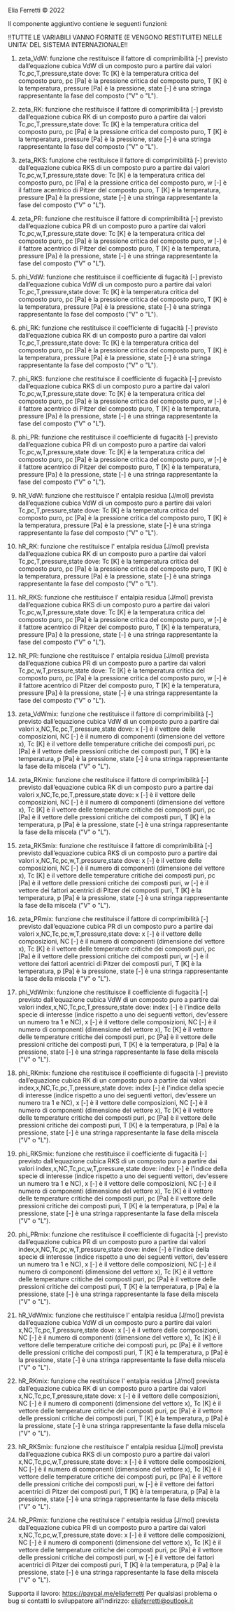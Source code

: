 Elia Ferretti © 2022

Il componente aggiuntivo contiene le seguenti funzioni:

!!TUTTE LE VARIABILI VANNO FORNITE (E VENGONO RESTITUITE) NELLE UNITA' DEL SISTEMA INTERNAZIONALE!!

1) zeta_VdW:		funzione che restituisce il fattore di comprimibilità [-] previsto dall’equazione cubica VdW di un composto puro a partire dai valori Tc,pc,T,pressure,state dove:
					Tc 			[K] è la temperatura critica del composto puro,
					pc 			[Pa] è la pressione critica del composto puro,
					T 			[K] è la temperatura,
					pressure 	[Pa] è la pressione,
					state 		[-] è una stringa rappresentante la fase del composto ("V" o "L").
				
2) zeta_RK:			funzione che restituisce il fattore di comprimibilità [-] previsto dall’equazione cubica RK di un composto puro a partire dai valori Tc,pc,T,pressure,state dove:
					Tc 			[K] è la temperatura critica del composto puro,
					pc 			[Pa] è la pressione critica del composto puro,
					T 			[K] è la temperatura,
					pressure 	[Pa] è la pressione,
					state 		[-] è una stringa rappresentante la fase del composto ("V" o "L").		
				
3) zeta_RKS:		funzione che restituisce il fattore di comprimibilità [-] previsto dall’equazione cubica RKS di un composto puro a partire dai valori Tc,pc,w,T,pressure,state dove:
					Tc 			[K] è la temperatura critica del composto puro,
					pc 			[Pa] è la pressione critica del composto puro,
					w 			[-] è il fattore acentrico di Pitzer del composto puro,
					T 			[K] è la temperatura,
					pressure 	[Pa] è la pressione,
					state 		[-] è una stringa rappresentante la fase del composto ("V" o "L").
				
4) zeta_PR:			funzione che restituisce il fattore di comprimibilità [-] previsto dall’equazione cubica PR di un composto puro a partire dai valori Tc,pc,w,T,pressure,state dove:
					Tc 			[K] è la temperatura critica del composto puro,
					pc 			[Pa] è la pressione critica del composto puro,
					w 			[-] è il fattore acentrico di Pitzer del composto puro,
					T 			[K] è la temperatura,
					pressure 	[Pa] è la pressione,
					state 		[-] è una stringa rappresentante la fase del composto ("V" o "L").

5) phi_VdW:			funzione che restituisce il coefficiente di fugacità [-] previsto dall’equazione cubica VdW di un composto puro a partire dai valori Tc,pc,T,pressure,state dove:
					Tc 			[K] è la temperatura critica del composto puro,
					pc 			[Pa] è la pressione critica del composto puro,
					T 			[K] è la temperatura,
					pressure 	[Pa] è la pressione,
					state 		[-] è una stringa rappresentante la fase del composto ("V" o "L").
				
6) phi_RK:			funzione che restituisce il coefficiente di fugacità [-] previsto dall’equazione cubica RK di un composto puro a partire dai valori Tc,pc,T,pressure,state dove:
					Tc 			[K] è la temperatura critica del composto puro,
					pc 			[Pa] è la pressione critica del composto puro,
					T 			[K] è la temperatura,
					pressure 	[Pa] è la pressione,
					state 		[-] è una stringa rappresentante la fase del composto ("V" o "L").	
				
7) phi_RKS:			funzione che restituisce il coefficiente di fugacità [-] previsto dall’equazione cubica RKS di un composto puro a partire dai valori Tc,pc,w,T,pressure,state dove:
					Tc 			[K] è la temperatura critica del composto puro,
					pc 			[Pa] è la pressione critica del composto puro,
					w 			[-] è il fattore acentrico di Pitzer del composto puro,
					T 			[K] è la temperatura,
					pressure 	[Pa] è la pressione,
					state 		[-] è una stringa rappresentante la fase del composto ("V" o "L").
				
8) phi_PR:			funzione che restituisce il coefficiente di fugacità [-] previsto dall’equazione cubica PR di un composto puro a partire dai valori Tc,pc,w,T,pressure,state dove:
					Tc 			[K] è la temperatura critica del composto puro,
					pc 			[Pa] è la pressione critica del composto puro,
					w 			[-] è il fattore acentrico di Pitzer del composto puro,
					T 			[K] è la temperatura,
					pressure 	[Pa] è la pressione,
					state 		[-] è una stringa rappresentante la fase del composto ("V" o "L").

9) hR_VdW:			funzione che restituisce l' entalpia residua [J/mol] prevista dall’equazione cubica VdW di un composto puro a partire dai valori Tc,pc,T,pressure,state dove:
					Tc 			[K] è la temperatura critica del composto puro,
					pc 			[Pa] è la pressione critica del composto puro,
					T 			[K] è la temperatura,
					pressure 	[Pa] è la pressione,
					state 		[-] è una stringa rappresentante la fase del composto ("V" o "L").
				
10) hR_RK:			funzione che restituisce l' entalpia residua [J/mol] prevista dall’equazione cubica RK di un composto puro a partire dai valori Tc,pc,T,pressure,state dove:
					Tc 			[K] è la temperatura critica del composto puro,
					pc 			[Pa] è la pressione critica del composto puro,
					T 			[K] è la temperatura,
					pressure 	[Pa] è la pressione,
					state 		[-] è una stringa rappresentante la fase del composto ("V" o "L").		
				
11) hR_RKS:			funzione che restituisce l' entalpia residua [J/mol] prevista dall’equazione cubica RKS di un composto puro a partire dai valori Tc,pc,w,T,pressure,state dove:
					Tc 			[K] è la temperatura critica del composto puro,
					pc 			[Pa] è la pressione critica del composto puro,
					w 			[-] è il fattore acentrico di Pitzer del composto puro,
					T 			[K] è la temperatura,
					pressure 	[Pa] è la pressione,
					state 		[-] è una stringa rappresentante la fase del composto ("V" o "L").
					
12) hR_PR:			funzione che restituisce l' entalpia residua [J/mol] prevista dall’equazione cubica PR di un composto puro a partire dai valori Tc,pc,w,T,pressure,state dove:
					Tc 			[K] è la temperatura critica del composto puro,
					pc 			[Pa] è la pressione critica del composto puro,
					w 			[-] è il fattore acentrico di Pitzer del composto puro,
					T 			[K] è la temperatura,
					pressure 	[Pa] è la pressione,
					state 		[-] è una stringa rappresentante la fase del composto ("V" o "L").

13) zeta_VdWmix:	funzione che restituisce il fattore di comprimibilità [-] previsto dall’equazione cubica VdW di un composto puro a partire dai valori x,NC,Tc,pc,T,pressure,state dove:
					x		[-] è il vettore delle composizioni,
					NC		[-] è il numero di componenti (dimensione del vettore x),
					Tc 		[K] è il vettore delle temperature critiche dei composti puri,
					pc 		[Pa] è il vettore delle pressioni critiche dei composti puri,
					T 		[K] è la temperatura,
					p 		[Pa] è la pressione,
					state 	[-] è una stringa rappresentante la fase della miscela ("V" o "L").
				
14) zeta_RKmix:		funzione che restituisce il fattore di comprimibilità [-] previsto dall’equazione cubica RK di un composto puro a partire dai valori x,NC,Tc,pc,T,pressure,state dove:
					x		[-] è il vettore delle composizioni,
					NC		[-] è il numero di componenti (dimensione del vettore x),
					Tc 		[K] è il vettore delle temperature critiche dei composti puri,
					pc 		[Pa] è il vettore delle pressioni critiche dei composti puri,
					T 		[K] è la temperatura,
					p 		[Pa] è la pressione,
					state 	[-] è una stringa rappresentante la fase della miscela ("V" o "L").
					
15) zeta_RKSmix:	funzione che restituisce il fattore di comprimibilità [-] previsto dall’equazione cubica RKS di un composto puro a partire dai valori x,NC,Tc,pc,w,T,pressure,state dove:
					x		[-] è il vettore delle composizioni,
					NC		[-] è il numero di componenti (dimensione del vettore x),
					Tc 		[K] è il vettore delle temperature critiche dei composti puri,
					pc 		[Pa] è il vettore delle pressioni critiche dei composti puri,
					w 		[-] è il vettore dei fattori acentrici di Pitzer dei composti puri,
					T 		[K] è la temperatura,
					p 		[Pa] è la pressione,
					state 	[-] è una stringa rappresentante la fase della miscela ("V" o "L").	
					
16) zeta_PRmix:		funzione che restituisce il fattore di comprimibilità [-] previsto dall’equazione cubica PR di un composto puro a partire dai valori x,NC,Tc,pc,w,T,pressure,state dove:
					x		[-] è il vettore delle composizioni,
					NC		[-] è il numero di componenti (dimensione del vettore x),
					Tc 		[K] è il vettore delle temperature critiche dei composti puri,
					pc 		[Pa] è il vettore delle pressioni critiche dei composti puri,
					w 		[-] è il vettore dei fattori acentrici di Pitzer dei composti puri,
					T 		[K] è la temperatura,
					p 		[Pa] è la pressione,
					state 	[-] è una stringa rappresentante la fase della miscela ("V" o "L").

17) phi_VdWmix:		funzione che restituisce il coefficiente di fugacità [-] previsto dall’equazione cubica VdW di un composto puro a partire dai valori index,x,NC,Tc,pc,T,pressure,state dove:
					index   [-] è l'indice della specie di interesse (indice rispetto a uno dei seguenti vettori, dev'essere un numero tra 1 e NC),
					x		[-] è il vettore delle composizioni,
					NC		[-] è il numero di componenti (dimensione del vettore x),
					Tc 		[K] è il vettore delle temperature critiche dei composti puri,
					pc 		[Pa] è il vettore delle pressioni critiche dei composti puri,
					T 		[K] è la temperatura,
					p 		[Pa] è la pressione,
					state 	[-] è una stringa rappresentante la fase della miscela ("V" o "L").
				
18) phi_RKmix:		funzione che restituisce il coefficiente di fugacità [-] previsto dall’equazione cubica RK di un composto puro a partire dai valori index,x,NC,Tc,pc,T,pressure,state dove:
					index   [-] è l'indice della specie di interesse (indice rispetto a uno dei seguenti vettori, dev'essere un numero tra 1 e NC),
					x		[-] è il vettore delle composizioni,
					NC		[-] è il numero di componenti (dimensione del vettore x),
					Tc 		[K] è il vettore delle temperature critiche dei composti puri,
					pc 		[Pa] è il vettore delle pressioni critiche dei composti puri,
					T 		[K] è la temperatura,
					p 		[Pa] è la pressione,
					state 	[-] è una stringa rappresentante la fase della miscela ("V" o "L").	
					
19) phi_RKSmix:		funzione che restituisce il coefficiente di fugacità [-] previsto dall’equazione cubica RKS di un composto puro a partire dai valori index,x,NC,Tc,pc,w,T,pressure,state dove:
					index   [-] è l'indice della specie di interesse (indice rispetto a uno dei seguenti vettori, dev'essere un numero tra 1 e NC),
					x		[-] è il vettore delle composizioni,
					NC		[-] è il numero di componenti (dimensione del vettore x),
					Tc 		[K] è il vettore delle temperature critiche dei composti puri,
					pc 		[Pa] è il vettore delle pressioni critiche dei composti puri,
					T 		[K] è la temperatura,
					p 		[Pa] è la pressione,
					state 	[-] è una stringa rappresentante la fase della miscela ("V" o "L").
				
20) phi_PRmix:		funzione che restituisce il coefficiente di fugacità [-] previsto dall’equazione cubica PR di un composto puro a partire dai valori index,x,NC,Tc,pc,w,T,pressure,state dove:
					index   [-] è l'indice della specie di interesse (indice rispetto a uno dei seguenti vettori, dev'essere un numero tra 1 e NC),
					x		[-] è il vettore delle composizioni,
					NC		[-] è il numero di componenti (dimensione del vettore x),
					Tc 		[K] è il vettore delle temperature critiche dei composti puri,
					pc 		[Pa] è il vettore delle pressioni critiche dei composti puri,
					T 		[K] è la temperatura,
					p 		[Pa] è la pressione,
					state 	[-] è una stringa rappresentante la fase della miscela ("V" o "L").

21) hR_VdWmix:		funzione che restituisce l' entalpia residua [J/mol] prevista dall’equazione cubica VdW di un composto puro a partire dai valori x,NC,Tc,pc,T,pressure,state dove:
					x		[-] è il vettore delle composizioni,
					NC		[-] è il numero di componenti (dimensione del vettore x),
					Tc 		[K] è il vettore delle temperature critiche dei composti puri,
					pc 		[Pa] è il vettore delle pressioni critiche dei composti puri,
					T 		[K] è la temperatura,
					p 		[Pa] è la pressione,
					state 	[-] è una stringa rappresentante la fase della miscela ("V" o "L").	
				
22) hR_RKmix:		funzione che restituisce l' entalpia residua [J/mol] prevista dall’equazione cubica RK di un composto puro a partire dai valori x,NC,Tc,pc,T,pressure,state dove:
					x		[-] è il vettore delle composizioni,
					NC		[-] è il numero di componenti (dimensione del vettore x),
					Tc 		[K] è il vettore delle temperature critiche dei composti puri,
					pc 		[Pa] è il vettore delle pressioni critiche dei composti puri,
					T 		[K] è la temperatura,
					p 		[Pa] è la pressione,
					state 	[-] è una stringa rappresentante la fase della miscela ("V" o "L").
				
23) hR_RKSmix:		funzione che restituisce l' entalpia residua [J/mol] prevista dall’equazione cubica RKS di un composto puro a partire dai valori x,NC,Tc,pc,w,T,pressure,state dove:
					x		[-] è il vettore delle composizioni,
					NC		[-] è il numero di componenti (dimensione del vettore x),
					Tc 		[K] è il vettore delle temperature critiche dei composti puri,
					pc 		[Pa] è il vettore delle pressioni critiche dei composti puri,
					w 		[-] è il vettore dei fattori acentrici di Pitzer dei composti puri,
					T 		[K] è la temperatura,
					p 		[Pa] è la pressione,
					state 	[-] è una stringa rappresentante la fase della miscela ("V" o "L").	
				
24) hR_PRmix:		funzione che restituisce l' entalpia residua [J/mol] prevista dall’equazione cubica PR di un composto puro a partire dai valori x,NC,Tc,pc,w,T,pressure,state dove:
					x		[-] è il vettore delle composizioni,
					NC		[-] è il numero di componenti (dimensione del vettore x),
					Tc 		[K] è il vettore delle temperature critiche dei composti puri,
					pc 		[Pa] è il vettore delle pressioni critiche dei composti puri,
					w 		[-] è il vettore dei fattori acentrici di Pitzer dei composti puri,
					T 		[K] è la temperatura,
					p 		[Pa] è la pressione,
					state 	[-] è una stringa rappresentante la fase della miscela ("V" o "L").


Supporta il lavoro:  https://paypal.me/eliaferretti
Per qualsiasi problema o bug si contatti lo sviluppatore all'indirizzo: eliaferretti@outlook.it

